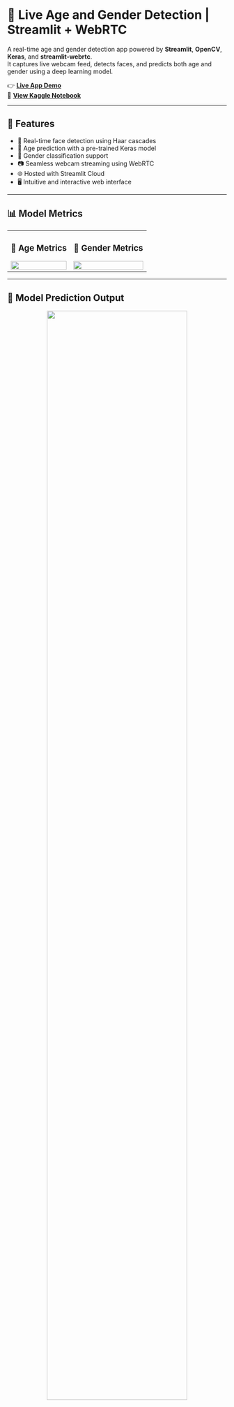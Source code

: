 # 👤 Live Age and Gender Detection | Streamlit + WebRTC

A real-time age and gender detection app powered by **Streamlit**, **OpenCV**, **Keras**, and **streamlit-webrtc**.  
It captures live webcam feed, detects faces, and predicts both age and gender using a deep learning model.

👉 **[Live App Demo](https://live-age-and-gender-detection.streamlit.app/)**  
📘 **[View Kaggle Notebook](https://www.kaggle.com/code/rishabh2007/gender-and-age-detection-88)**

---

## 📸 Features

- 🔴 Real-time face detection using Haar cascades  
- 🧠 Age prediction with a pre-trained Keras model  
- 👥 Gender classification support  
- 📷 Seamless webcam streaming using WebRTC  
- 🌐 Hosted with Streamlit Cloud  
- 🖥️ Intuitive and interactive web interface  

---

## 📊 Model Metrics

<table>
  <tr>
    <td align="center">
      <h3>👶 Age Metrics</h3>
      <img src="https://github.com/user-attachments/assets/3ae0dbad-1ec0-4179-9c77-52ebfa6e5763" width="100%" style="max-width: 450px;">
    </td>
    <td align="center">
      <h3>🧑 Gender Metrics</h3>
      <img src="https://github.com/user-attachments/assets/bcb3d05d-0e37-4aa4-9e90-fe51005c797c" width="100%" style="max-width: 450px;">
    </td>
  </tr>
</table>

---

## 🔮 Model Prediction Output

<p align="center">
  <img src="https://github.com/user-attachments/assets/09fcb888-74b9-49eb-a310-7bf5f3afd991" width="80%" style="max-width: 700px;">
</p>

